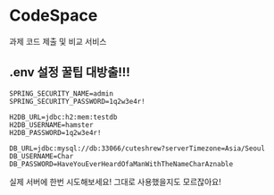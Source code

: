 # CodeSpace
과제 코드 제출 및 비교 서비스

## .env 설정 꿀팁 대방출!!!
```aiignore
SPRING_SECURITY_NAME=admin
SPRING_SECURITY_PASSWORD=1q2w3e4r!

H2DB_URL=jdbc:h2:mem:testdb
H2DB_USERNAME=hamster
H2DB_PASSWORD=1q2w3e4r!

DB_URL=jdbc:mysql://db:33066/cuteshrew?serverTimezone=Asia/Seoul
DB_USERNAME=Char
DB_PASSWORD=HaveYouEverHeardOfaManWithTheNameCharAznable
```

실제 서버에 한번 시도해보세요! 그대로 사용했을지도 모르잖아요!